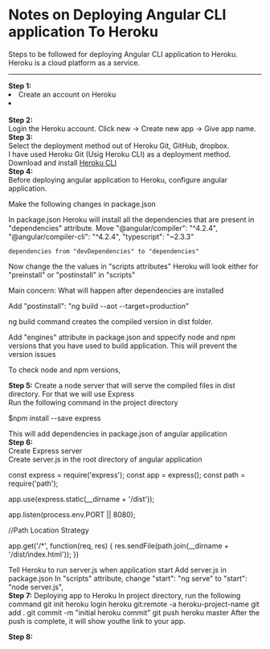 # Notes on Deploying Angular CLI application To Heroku
Steps to be followed for deploying Angular CLI application to Heroku. <br>
Heroku is a cloud platform as a service.
<hr>
<strong>Step 1:</strong> <br>
<li>Create an account on Heroku</li>
<li></li> <br>
<strong>Step 2:</strong> <br>
Login the Heroku account.
Click new -> Create new app -> Give app name.
<img src = "" />
<img src = "" />
<strong>Step 3:</strong> <br>
Select the deployment method out of Heroku Git, GitHub, dropbox. <br>
I have used Heroku Git (Usig Heroku CLI) as a deployment method. <br>
Download and install <a href = "https://devcenter.heroku.com/articles/heroku-cli">Heroku CLI</a> <br>
<strong>Step 4:</strong> <br>
Before deploying angular application to Heroku, configure angular application. <br>

Make the following changes in package.json

In package.json
Heroku will install all the dependencies that are present in "dependencies" attribute.
Move 
"@angular/compiler": "^4.2.4",
    "@angular/compiler-cli": "^4.2.4",
    "typescript": "~2.3.3"
    
    dependencies from "devDependencies" to "dependencies"
    
Now change the the values in "scripts attributes"
Heroku will look either for "preinstall" or "postinstall" in "scripts"

Main concern: What will happen after dependencies are installed

Add "postinstall": "ng build --aot --target=production"

ng build command creates the compiled version in dist folder.

Add "engines" attribute in package.json and sppecify node and npm versions that you have used to build application. This will prevent the version issues

To check node and npm versions,
<img src = "" />
    
<strong>Step 5:</strong>
Create a node server that will serve the compiled files in dist directory. For that we will use Express <br>
Run the following command in the project directory

$npm install --save express

This will add dependencies in package.json of angular application<br>
<strong>Step 6:</strong><br>
Create Express server <br>
Create server.js in the root directory of angular application

const express = require('express');
const app = express();
const path = require('path');

app.use(express.static(__dirname + '/dist'));

app.listen(process.env.PORT || 8080);

//Path Location Strategy

app.get('/*', function(req, res) {
res.sendFile(path.join(__dirname + '/dist/index.html'));
})

Tell Heroku to run server.js when application start
Add server.js in package.json
In "scripts" attribute,
 change "start": "ng serve" to "start": "node server.js",
<br>
<strong>Step 7:</strong>
Deploying app to Heroku
In project directory, run the following command
git init
heroku login
heroku git:remote -a heroku-project-name
git add .
git commit -m "initial heroku commit"
git push heroku master
After the push is complete, it will show youthe link to your app.

<strong>Step 8:</strong>
